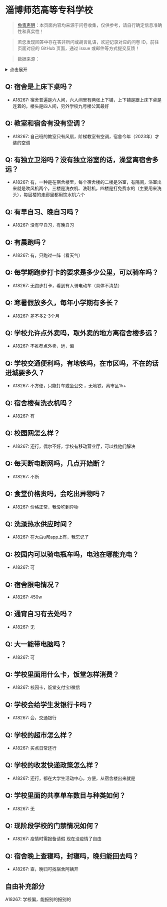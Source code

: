 # 淄博师范高等专科学校

> [免责声明](https://colleges.chat/#_3)：本页面内容均来源于问卷收集，仅供参考，请自行确定信息准确性和真实性！

> 若您发现回答中存在答非所问或胡言乱语，欢迎记录对应的问卷 ID，前往页面对应的 GitHub 页面，通过 issue 或邮件等方式提交反馈！

> 数据来源：

<details><summary>点击展开</summary>
<ul>
<li>A18267: 匿名 (2023 年 06 月)</li>
</ul>
</details>

## Q: 宿舍是上床下桌吗？

- A18267: 宿舍普遍是六人间，六人间里有两张上下铺，上下铺是跟上床下桌是连着的，楼头是四人间，另外学校九号楼公寓最好

## Q: 教室和宿舍有没有空调？

- A18267: 自己班的教室只有风扇，阶梯教室有空调，宿舍今年（2023年）才装的空调

## Q: 有独立卫浴吗？没有独立浴室的话，澡堂离宿舍多远？

- A18267: 有，一种是在宿舍楼里，每个宿舍楼的二楼是浴室，有隔间，浴室出来就是吹风机两个，三楼是洗衣机、洗鞋机，四楼是打免费水的（主要用来洗头），每层楼的走廊里都用饮水机六个

## Q: 有早自习、晚自习吗？

- A18267: 没有早自习，有晚自习

## Q: 有晨跑吗？

- A18267: 有，只跑过一阵（看天气）

## Q: 每学期跑步打卡的要求是多少公里，可以骑车吗？

- A18267: 无跑步打卡，看到有人骑电动车（具体不清楚）

## Q: 寒暑假放多久，每年小学期有多长？

- A18267: 差不多2-3个月

## Q: 学校允许点外卖吗，取外卖的地方离宿舍楼多远？

- A18267: 不推荐点外卖，远，偏

## Q: 学校交通便利吗，有地铁吗，在市区吗，不在的话进城要多久？

- A18267: 不方便，只能打车或坐公交 ，无地铁，离市区1h+

## Q: 宿舍楼有洗衣机吗？

- A18267: 有

## Q: 校园网怎么样？

- A18267: 还行，偶尔不好，学校有移动营业厅，可以找他们解决

## Q: 每天断电断网吗，几点开始断？

- A18267: 不断

## Q: 食堂价格贵吗，会吃出异物吗？

- A18267: 价格正常，我没吃到异物

## Q: 洗澡热水供应时间？

- A18267: 在大白u帮app上有，我忘记了

## Q: 校园内可以骑电瓶车吗，电池在哪能充电？

- A18267: 可

## Q: 宿舍限电情况？

- A18267: 450w

## Q: 通宵自习有去处吗？

- A18267: 无

## Q: 大一能带电脑吗？

- A18267: 可

## Q: 学校里面用什么卡，饭堂怎样消费？

- A18267: 校园卡，饭堂支付宝/微信

## Q: 学校会给学生发银行卡吗？

- A18267: 会，交通银行

## Q: 学校的超市怎么样？

- A18267: 买点日常还行

## Q: 学校的收发快递政策怎么样？

- A18267: 还行，都在大学生活动中心，方便，从宿舍楼出来就是

## Q: 学校里面的共享单车数目与种类如何？

- A18267: 无

## Q: 现阶段学校的门禁情况如何？

- A18267: 疫情时需报备请假 现在没疫情了自由

## Q: 宿舍晚上查寝吗，封寝吗，晚归能回去吗？

- A18267: 查，晚归可找宿舍阿姨开

## 自由补充部分

A18267: 学校偏，能报别的报别的